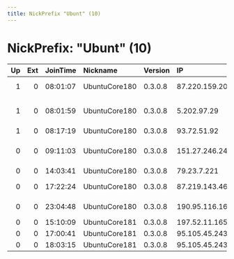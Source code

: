 ```yaml
---
title: NickPrefix "Ubunt" (10)
---
```


# NickPrefix: "Ubunt" (10)

|   Up |   Ext | JoinTime   | Nickname      | Version   | IP             | AS                                      | CC   |   ORp |   Dirp | OS    | Contact   |   eFamMembers |
|-----:|------:|:-----------|:--------------|:----------|:---------------|:----------------------------------------|:-----|------:|-------:|:------|:----------|--------------:|
|    1 |     0 | 08:01:07   | UbuntuCore180 | 0.3.0.8   | 87.220.159.204 | Orange Espagne S.A.U.                   | es   | 32993 |      0 | Linux | None      |             1 |
|    1 |     0 | 08:01:59   | UbuntuCore180 | 0.3.0.8   | 5.202.97.29    | Pishgaman Toseeh Ertebatat Company Priv | ir   | 38245 |      0 | Linux | None      |             1 |
|    1 |     0 | 08:17:19   | UbuntuCore180 | 0.3.0.8   | 93.72.51.92    | Volia                                   | ua   | 33941 |      0 | Linux | None      |             1 |
|    0 |     0 | 09:11:03   | UbuntuCore180 | 0.3.0.8   | 151.27.246.244 | Wind Telecomunicazioni SpA              | it   | 32781 |      0 | Linux | None      |             1 |
|    0 |     0 | 14:03:41   | UbuntuCore180 | 0.3.0.8   | 79.23.7.221    | Telecom Italia                          | it   | 40399 |      0 | Linux | None      |             1 |
|    0 |     0 | 17:22:24   | UbuntuCore180 | 0.3.0.8   | 87.219.143.46  | Orange Espagne S.A.U.                   | es   | 35676 |      0 | Linux | None      |             1 |
|    0 |     0 | 23:04:48   | UbuntuCore180 | 0.3.0.8   | 190.95.116.167 | Telefonica del Sur S.A.                 | cl   | 40628 |      0 | Linux | None      |             1 |
|    0 |     0 | 15:10:09   | UbuntuCore181 | 0.3.0.8   | 197.52.11.165  | TE Data                                 | eg   | 34404 |      0 | Linux | None      |             1 |
|    0 |     0 | 17:00:41   | UbuntuCore181 | 0.3.0.8   | 95.105.45.243  | OJSC Ufanet                             | ru   | 36293 |      0 | Linux | None      |             1 |
|    0 |     0 | 18:03:15   | UbuntuCore181 | 0.3.0.8   | 95.105.45.243  | OJSC Ufanet                             | ru   | 36885 |      0 | Linux | None      |             1 |
